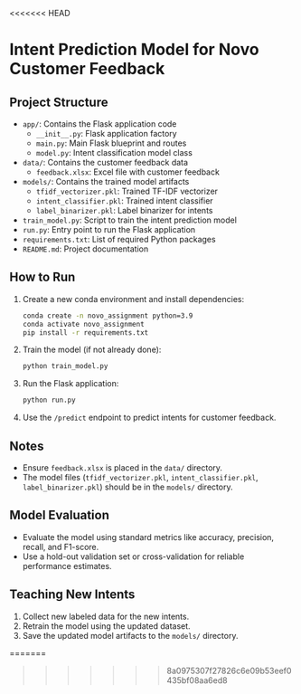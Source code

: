<<<<<<< HEAD
# Intent Prediction Model for Novo Customer Feedback

## Project Structure

- `app/`: Contains the Flask application code
  - `__init__.py`: Flask application factory
  - `main.py`: Main Flask blueprint and routes
  - `model.py`: Intent classification model class
- `data/`: Contains the customer feedback data
  - `feedback.xlsx`: Excel file with customer feedback
- `models/`: Contains the trained model artifacts
  - `tfidf_vectorizer.pkl`: Trained TF-IDF vectorizer
  - `intent_classifier.pkl`: Trained intent classifier
  - `label_binarizer.pkl`: Label binarizer for intents
- `train_model.py`: Script to train the intent prediction model
- `run.py`: Entry point to run the Flask application
- `requirements.txt`: List of required Python packages
- `README.md`: Project documentation

## How to Run

1. Create a new conda environment and install dependencies:

    ```bash
    conda create -n novo_assignment python=3.9
    conda activate novo_assignment
    pip install -r requirements.txt
    ```

2. Train the model (if not already done):

    ```bash
    python train_model.py
    ```

3. Run the Flask application:

    ```bash
    python run.py
    ```

4. Use the `/predict` endpoint to predict intents for customer feedback.

## Notes

- Ensure `feedback.xlsx` is placed in the `data/` directory.
- The model files (`tfidf_vectorizer.pkl`, `intent_classifier.pkl`, `label_binarizer.pkl`) should be in the `models/` directory.

## Model Evaluation

- Evaluate the model using standard metrics like accuracy, precision, recall, and F1-score.
- Use a hold-out validation set or cross-validation for reliable performance estimates.

## Teaching New Intents

1. Collect new labeled data for the new intents.
2. Retrain the model using the updated dataset.
3. Save the updated model artifacts to the `models/` directory.

=======

>>>>>>> 8a0975307f27826c6e09b53eef0435bf08aa6ed8
